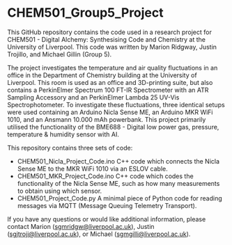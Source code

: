 # CHEM501_Group5_Project
This GitHub repository contains the code used in a research project for CHEM501 - Digital Alchemy: Synthesising Code and Chemistry at the University of Liverpool. This code was written by Marion Ridgway, Justin Trojillo, and Michael Gillin (Group 5).

The project investigates the temperature and air quality fluctuations in an office in the Department of Chemistry building at the University of Liverpool. This room is used as an office and 3D-printing suite, but also contains a PerkinElmer Spectrum 100 FT-IR Spectrometer with an ATR Sampling Accessory and an PerkinElmer Lambda 25 UV-Vis Spectrophotometer. To investigate these fluctuations, three identical setups were used containing an Arduino Nicla Sense ME, an Arduino MKR WiFi 1010, and an Ansmann 10.000 mAh powerbank. This project primarily utilised the functionality of the BME688 - Digital low power gas, pressure, temperature & humidity sensor with AI.

This repository contains three sets of code:
- CHEM501_Nicla_Project_Code.ino
  C++ code which connects the Nicla Sense ME to the MKR WiFi 1010 via an ESLOV cable.
- CHEM501_MKR_Project_Code.ino
  C++ code which codes the functionality of the Nicla Sense ME, such as how many measurements to obtain using which sensor.
- CHEM501_Project_Code.py
  A minimal piece of Python code for reading messages via MQTT (Message Queuing Telemetry Transport).

If you have any questions or would like additional information, please contact Marion (sgmridgw@liverpool.ac.uk), Justin (sgjtroji@liverpool.ac.uk), or Michael (sgmgilli@liverpool.ac.uk).

